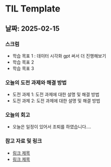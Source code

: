# TIL Template

## 날짜: 2025-02-15

### 스크럼
- 학습 목표 1 : 데이터 시각화 gpt 써서 더 진행해보기
- 학습 목표 2
- 학습 목표 3

### 오늘의 도전 과제와 해결 방법
- 도전 과제 1: 도전 과제에 대한 설명 및 해결 방법
- 도전 과제 2: 도전 과제에 대한 설명 및 해결 방법

### 오늘의 회고
- 오늘은 일정이 있어서 조퇴를 하였습니다....

### 참고 자료 및 링크
- [링크 제목](URL)
- [링크 제목](URL)
